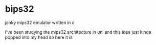 # bips32
janky mips32 emulator written in c

i've been studying the mips32 architecture in uni and this idea just kinda popped into my head so here it is